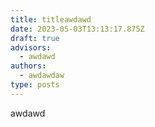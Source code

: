 ```yaml
---
title: titleawdawd
date: 2023-05-03T13:13:17.875Z
draft: true
advisors:
  - awdawd
authors:
  - awdawdaw
type: posts
---
```

a﻿wdawd